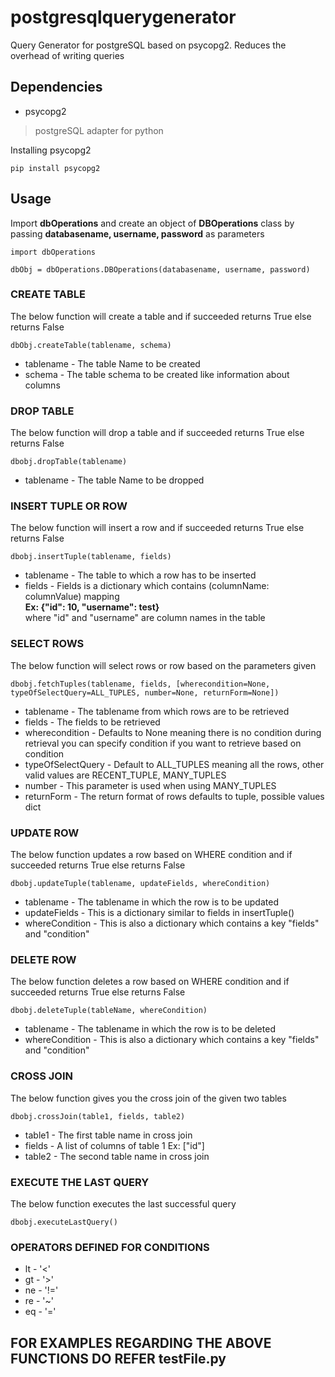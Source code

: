 postgresqlquerygenerator
========================

Query Generator for postgreSQL based on psycopg2.
Reduces the overhead of writing queries

Dependencies
------------
* psycopg2 

> postgreSQL adapter for python
    
Installing psycopg2

    pip install psycopg2

Usage
-----

Import **dbOperations** and create an object of **DBOperations** class by passing **databasename, username, password** as parameters

    import dbOperations
    
    dbObj = dbOperations.DBOperations(databasename, username, password)


### CREATE TABLE

The below function will create a table and if succeeded returns True else returns False

    dbObj.createTable(tablename, schema) 


* tablename - The table Name to be created
* schema  - The table schema to be created like information about columns

### DROP TABLE

The below function will drop a table and if succeeded returns True else returns False

    dbobj.dropTable(tablename)

* tablename - The table Name to be dropped

### INSERT TUPLE OR ROW

The below function will insert a row and if succeeded returns True else returns False

    dbobj.insertTuple(tablename, fields)

* tablename - The table to which a row has to be inserted
* fields - Fields is a dictionary which contains (columnName: columnValue) mapping  
  **Ex: {"id": 10, "username": test}**    
  where "id" and "username" are column names in the table

### SELECT ROWS

The below function will select rows or row based on the parameters given

    dbobj.fetchTuples(tablename, fields, [wherecondition=None, typeOfSelectQuery=ALL_TUPLES, number=None, returnForm=None])

* tablename - The tablename from which rows are to be retrieved
* fields - The fields to be retrieved
* wherecondition - Defaults to None meaning there is no condition during retrieval you can specify condition if you want to retrieve based on condition
* typeOfSelectQuery - Default to ALL_TUPLES meaning all the rows, other valid values are RECENT_TUPLE, MANY_TUPLES
* number - This parameter is used when using MANY_TUPLES 
* returnForm - The return format of rows defaults to tuple, possible values dict

### UPDATE ROW

The below function updates a row based on WHERE condition and if succeeded returns True else returns False

    dbobj.updateTuple(tablename, updateFields, whereCondition)

* tablename - The tablename in which the row is to be updated
* updateFields - This is a dictionary similar to fields in insertTuple() 
* whereCondition - This is also a dictionary which contains a key "fields" and "condition"

### DELETE ROW

The below function deletes a row based on WHERE condition and if succeeded returns True else returns False
 
    dbobj.deleteTuple(tableName, whereCondition)

* tablename - The tablename in which the row is to be deleted
* whereCondition - This is also a dictionary which contains a key "fields" and "condition"

### CROSS JOIN

The below function gives you the cross join of the given two tables

    dbobj.crossJoin(table1, fields, table2)

* table1 - The first table name in cross join
* fields - A list of columns of table 1   Ex: ["id"]
* table2 - The second table name in cross join

### EXECUTE THE LAST QUERY

The below function executes the last successful query

    dbobj.executeLastQuery()

### OPERATORS DEFINED FOR CONDITIONS

* lt - '<'
* gt - '>'
* ne - '!='
* re - '~'
* eq - '='



## FOR EXAMPLES REGARDING THE ABOVE FUNCTIONS DO REFER testFile.py



    


